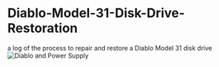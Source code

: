 # Diablo-Model-31-Disk-Drive-Restoration
a log of the process to repair and restore a Diablo Model 31 disk drive
![Diablo and Power Supply](https://github.com/user-attachments/assets/709a5001-3a68-4207-9ba5-55d4dc829027)
